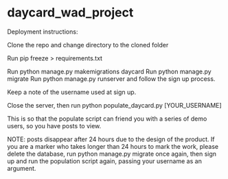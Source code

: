 # daycard_wad_project

Deployment instructions:

Clone the repo and change directory
to the cloned folder

Run pip freeze > requirements.txt

Run python manage.py makemigrations daycard
Run python manage.py migrate
Run python manage.py runserver and 
follow the sign up process.

Keep a note of the username used at sign up.

Close the server, then run python populate_daycard.py [YOUR_USERNAME]

This is so that the populate script can friend you with a series of demo users,
so you have posts to view.

NOTE: posts disappear after 24 hours due to the design
of the product. If you are a marker who takes longer
than 24 hours to mark the work, please delete the database,
run python manage.py migrate once again, then sign up and
run the population script again, passing your username as an argument.